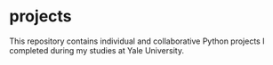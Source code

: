 # projects
This repository contains individual and collaborative Python projects I completed during my studies at Yale University.
